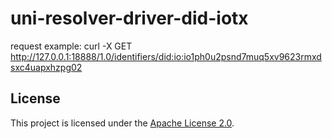 # uni-resolver-driver-did-iotx
request example:
curl -X GET http://127.0.0.1:18888/1.0/identifiers/did:io:io1ph0u2psnd7muq5xv9623rmxdsxc4uapxhzpg02

## License
This project is licensed under the [Apache License 2.0](LICENSE).
